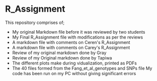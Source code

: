 # R_Assignment
This repository comprises of;
  - My original Markdown file before it was reviewed by two students
  - My Final R_Assignment file with modifications as per the reviews
  - A markdown file with comments on Ceren's R_Assignment
  - A markdown file with comments on Carey's R_Assignment
  - Review of my original markdown done by Gray
  - Review of my Original markdown done by Tapiwa
  - The different plots make during vidualization, printed as PDFs
  - The 40 files formed from the Fang_et_al_genotypes and SNPs file
My code has been run on my PC without giving significant errors
